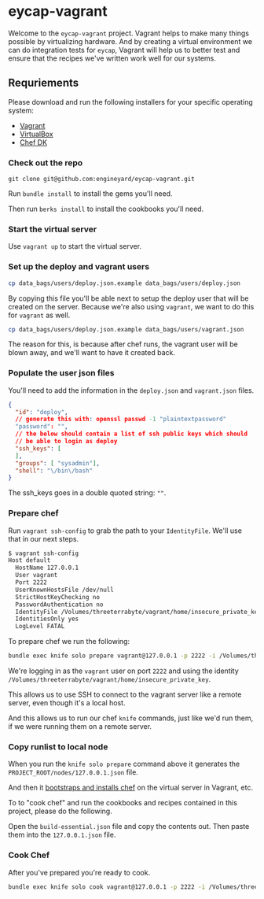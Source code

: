 # eycap-vagrant

Welcome to the ``eycap-vagrant`` project.  Vagrant helps to make many things possible by virtualizing hardware.  And by creating a virtual environment we can do integration tests for ``eycap``, Vagrant will help us to better test and ensure that the recipes we've written work well for our systems.

## Requriements

Please download and run the following installers for your specific operating system:

* [Vagrant](http://www.vagrantup.com/downloads.html)
* [VirtualBox](https://www.virtualbox.org/wiki/Downloads)
* [Chef DK](http://downloads.getchef.com/chef-dk/)

### Check out the repo

    git clone git@github.com:engineyard/eycap-vagrant.git

Run ``bundle install`` to install the gems you'll need.

Then run ``berks install`` to install the cookbooks you'll need.

### Start the virtual server

Use ``vagrant up`` to start the virtual server.


### Set up the deploy and vagrant users

```bash
cp data_bags/users/deploy.json.example data_bags/users/deploy.json
```

By copying this file you'll be able next to setup the deploy user that will be created on the server.  Because we're also using ``vagrant``, we want to do this for ``vagrant`` as well.

```bash
cp data_bags/users/deploy.json.example data_bags/users/vagrant.json
```

The reason for this, is because after chef runs, the vagrant user will be blown away, and we'll want to have it created back.

### Populate the user json files

You'll need to add the information in the ``deploy.json`` and ``vagrant.json`` files.

```json
{
  "id": "deploy",
  // generate this with: openssl passwd -1 "plaintextpassword"
  "password": "",
  // the below should contain a list of ssh public keys which should
  // be able to login as deploy
  "ssh_keys": [
  ],
  "groups": [ "sysadmin"],
  "shell": "\/bin\/bash"
}
```

The ssh_keys goes in a double quoted string: ``""``.

### Prepare chef

Run ``vagrant ssh-config`` to grab the path to your ``IdentityFile``.  We'll use that in our next steps.

```bash
$ vagrant ssh-config
Host default
  HostName 127.0.0.1
  User vagrant
  Port 2222
  UserKnownHostsFile /dev/null
  StrictHostKeyChecking no
  PasswordAuthentication no
  IdentityFile /Volumes/threeterrabyte/vagrant/home/insecure_private_key
  IdentitiesOnly yes
  LogLevel FATAL
```

To prepare chef we run the following:

```bash
bundle exec knife solo prepare vagrant@127.0.0.1 -p 2222 -i /Volumes/threeterrabyte/vagrant/home/insecure_private_key
```

We're logging in as the ``vagrant`` user on port ``2222`` and using the identity ``/Volumes/threeterrabyte/vagrant/home/insecure_private_key``.

This allows us to use SSH to connect to the vagrant server like a remote server, even though it's a local host.

And this allows us to run our chef ``knife`` commands, just like we'd run them, if we were running them on a remote server.

### Copy runlist to local node

When you run the ``knife solo prepare`` command above it generates the ``PROJECT_ROOT/nodes/127.0.0.1.json`` file.

And then it [bootstraps and installs chef](https://gist.github.com/7hunderbird/523186164e3086bf9029) on the virtual server in Vagrant, etc.

To to "cook chef" and run the cookbooks and recipes contained in this project, please do the following.

Open the ``build-essential.json`` file and copy the contents out.  Then paste them into the ``127.0.0.1.json`` file.

### Cook Chef

After you've prepared you're ready to cook.

```bash
bundle exec knife solo cook vagrant@127.0.0.1 -p 2222 -i /Volumes/threeterrabyte/vagrant/home/insecure_private_key 
```
